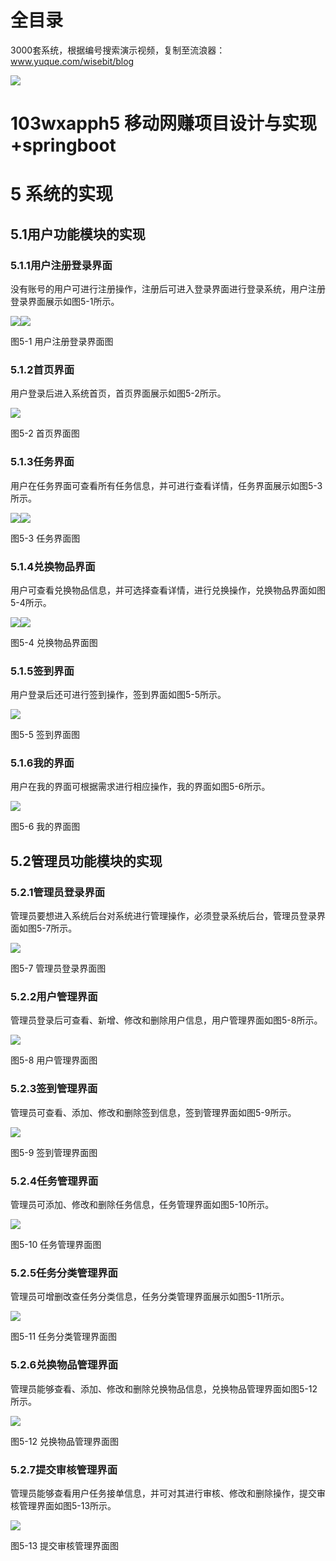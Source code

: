 # 全目录

3000套系统，根据编号搜索演示视频，复制至流浪器：www.yuque.com/wisebit/blog


![](https://bitwise.oss-cn-heyuan.aliyuncs.com/2024/11/06/qq_wechat.png)
# 103wxapph5 移动网赚项目设计与实现+springboot
# 5 系统的实现
## 5.1用户功能模块的实现
### 5.1.1用户注册登录界面
没有账号的用户可进行注册操作，注册后可进入登录界面进行登录系统，用户注册登录界面展示如图5-1所示。

![](/md/blog.013.png)![](/md/blog.014.png)

图5-1  用户注册登录界面图
### 5.1.2首页界面
用户登录后进入系统首页，首页界面展示如图5-2所示。

![](/md/blog.015.png)

图5-2  首页界面图
### 5.1.3任务界面
用户在任务界面可查看所有任务信息，并可进行查看详情，任务界面展示如图5-3所示。

![](/md/blog.016.png)![](/md/blog.017.png)

图5-3 任务界面图
### 5.1.4兑换物品界面
用户可查看兑换物品信息，并可选择查看详情，进行兑换操作，兑换物品界面如图5-4所示。

![](/md/blog.018.png)![](/md/blog.019.png)

图5-4  兑换物品界面图
### 5.1.5签到界面
用户登录后还可进行签到操作，签到界面如图5-5所示。

![](/md/blog.020.png)

图5-5  签到界面图
### 5.1.6我的界面
用户在我的界面可根据需求进行相应操作，我的界面如图5-6所示。

![](/md/blog.021.png)

图5-6  我的界面图
## 5.2管理员功能模块的实现
### 5.2.1管理员登录界面
管理员要想进入系统后台对系统进行管理操作，必须登录系统后台，管理员登录界面如图5-7所示。

![](/md/blog.022.png)

图5-7  管理员登录界面图
### 5.2.2用户管理界面
管理员登录后可查看、新增、修改和删除用户信息，用户管理界面如图5-8所示。

![](/md/blog.023.png)

图5-8  用户管理界面图
### 5.2.3签到管理界面
管理员可查看、添加、修改和删除签到信息，签到管理界面如图5-9所示。

![](/md/blog.024.png)

图5-9  签到管理界面图
### 5.2.4任务管理界面
管理员可添加、修改和删除任务信息，任务管理界面如图5-10所示。

![](/md/blog.025.png)

图5-10  任务管理界面图
### 5.2.5任务分类管理界面
管理员可增删改查任务分类信息，任务分类管理界面展示如图5-11所示。

![](/md/blog.026.png)

图5-11  任务分类管理界面图
### 5.2.6兑换物品管理界面
管理员能够查看、添加、修改和删除兑换物品信息，兑换物品管理界面如图5-12所示。

![](/md/blog.027.png)

图5-12  兑换物品管理界面图
### 5.2.7提交审核管理界面
管理员能够查看用户任务接单信息，并可对其进行审核、修改和删除操作，提交审核管理界面如图5-13所示。

![](/md/blog.028.png)

图5-13  提交审核管理界面图





